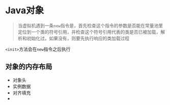 # Java对象

> 当虚拟机遇到一条`new`指令是，首先检查这个指令的参数是否能在常量池里定位到一个类的符号引用，并检查这个符号引用代表的类是否已被加载，解析和初始化过。如果没有，则要先执行响应的类加载过程

`<init>`方法会在`new`指令之后执行



## 对象的内存布局

* 对象头
* 实例数据
* 对齐填充
* 

